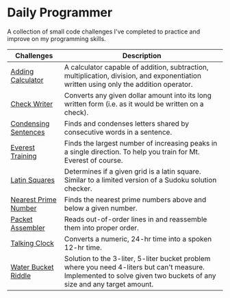 # Daily Programmer

A collection of small code challenges I've completed to practice and improve on my programming skills.


| Challenges | Description |
|------------|-------------|
|[Adding Calculator](adding-calculator/)| A calculator capable of addition, subtraction, multiplication, division, and exponentiation written using only the addition operator.|
|[Check Writer](check-writer/)| Converts any given dollar amount into its long written form (i.e. as it would be written on a check). |
|[Condensing Sentences](condensing-sentences/)| Finds and condenses letters shared by consecutive words in a sentence. |
|[Everest Training](everest-training/)| Finds the largest number of increasing peaks in a single direction. To help you train for Mt. Everest of course. |
|[Latin Squares](latin-squares/)|Determines if a given grid is a latin square. Similar to a limited version of a Sudoku solution checker.|
|[Nearest Prime Number](nearest-prime-numbers/)| Finds the nearest prime numbers above and below a given number. |
|[Packet Assembler](packet-assembler/)| Reads out-of-order lines in and reassemble them into proper order.|
|[Talking Clock](talking-clock/)| Converts a numeric, 24-hr time into a spoken 12-hr time.|
|[Water Bucket Riddle](water-bucket-riddle/)| Solution to the 3-liter, 5-liter bucket problem where you need 4-liters but can't measure. Implemented to solve given two buckets of any size and any target amount.|
